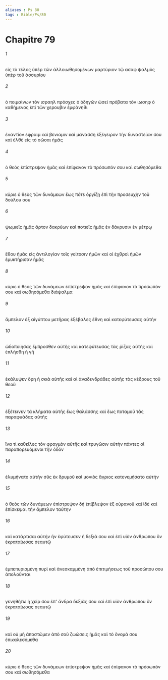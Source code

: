 ```yaml
---
aliases : Ps 80
tags : Bible/Ps/80
---
```


# Chapitre 79

###### 1
εἰς τὸ τέλος ὑπὲρ τῶν ἀλλοιωθησομένων μαρτύριον τῷ ασαφ ψαλμὸς ὑπὲρ τοῦ ἀσσυρίου
###### 2
ὁ ποιμαίνων τὸν ισραηλ πρόσχες ὁ ὁδηγῶν ὡσεὶ πρόβατα τὸν ιωσηφ ὁ καθήμενος ἐπὶ τῶν χερουβιν ἐμφάνηθι
###### 3
ἐναντίον εφραιμ καὶ βενιαμιν καὶ μανασση ἐξέγειρον τὴν δυναστείαν σου καὶ ἐλθὲ εἰς τὸ σῶσαι ἡμᾶς
###### 4
ὁ θεός ἐπίστρεψον ἡμᾶς καὶ ἐπίφανον τὸ πρόσωπόν σου καὶ σωθησόμεθα
###### 5
κύριε ὁ θεὸς τῶν δυνάμεων ἕως πότε ὀργίζῃ ἐπὶ τὴν προσευχὴν τοῦ δούλου σου
###### 6
ψωμιεῖς ἡμᾶς ἄρτον δακρύων καὶ ποτιεῖς ἡμᾶς ἐν δάκρυσιν ἐν μέτρῳ
###### 7
ἔθου ἡμᾶς εἰς ἀντιλογίαν τοῖς γείτοσιν ἡμῶν καὶ οἱ ἐχθροὶ ἡμῶν ἐμυκτήρισαν ἡμᾶς
###### 8
κύριε ὁ θεὸς τῶν δυνάμεων ἐπίστρεψον ἡμᾶς καὶ ἐπίφανον τὸ πρόσωπόν σου καὶ σωθησόμεθα διάψαλμα
###### 9
ἄμπελον ἐξ αἰγύπτου μετῆρας ἐξέβαλες ἔθνη καὶ κατεφύτευσας αὐτήν
###### 10
ὡδοποίησας ἔμπροσθεν αὐτῆς καὶ κατεφύτευσας τὰς ῥίζας αὐτῆς καὶ ἐπλήσθη ἡ γῆ
###### 11
ἐκάλυψεν ὄρη ἡ σκιὰ αὐτῆς καὶ αἱ ἀναδενδράδες αὐτῆς τὰς κέδρους τοῦ θεοῦ
###### 12
ἐξέτεινεν τὰ κλήματα αὐτῆς ἕως θαλάσσης καὶ ἕως ποταμοῦ τὰς παραφυάδας αὐτῆς
###### 13
ἵνα τί καθεῖλες τὸν φραγμὸν αὐτῆς καὶ τρυγῶσιν αὐτὴν πάντες οἱ παραπορευόμενοι τὴν ὁδόν
###### 14
ἐλυμήνατο αὐτὴν σῦς ἐκ δρυμοῦ καὶ μονιὸς ἄγριος κατενεμήσατο αὐτήν
###### 15
ὁ θεὸς τῶν δυνάμεων ἐπίστρεψον δή ἐπίβλεψον ἐξ οὐρανοῦ καὶ ἰδὲ καὶ ἐπίσκεψαι τὴν ἄμπελον ταύτην
###### 16
καὶ κατάρτισαι αὐτήν ἣν ἐφύτευσεν ἡ δεξιά σου καὶ ἐπὶ υἱὸν ἀνθρώπου ὃν ἐκραταίωσας σεαυτῷ
###### 17
ἐμπεπυρισμένη πυρὶ καὶ ἀνεσκαμμένη ἀπὸ ἐπιτιμήσεως τοῦ προσώπου σου ἀπολοῦνται
###### 18
γενηθήτω ἡ χείρ σου ἐπ' ἄνδρα δεξιᾶς σου καὶ ἐπὶ υἱὸν ἀνθρώπου ὃν ἐκραταίωσας σεαυτῷ
###### 19
καὶ οὐ μὴ ἀποστῶμεν ἀπὸ σοῦ ζωώσεις ἡμᾶς καὶ τὸ ὄνομά σου ἐπικαλεσόμεθα
###### 20
κύριε ὁ θεὸς τῶν δυνάμεων ἐπίστρεψον ἡμᾶς καὶ ἐπίφανον τὸ πρόσωπόν σου καὶ σωθησόμεθα
